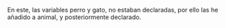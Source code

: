En este, las variables perro y gato, no estaban declaradas, por ello las he añadido a animal, y posteriormente declarado.